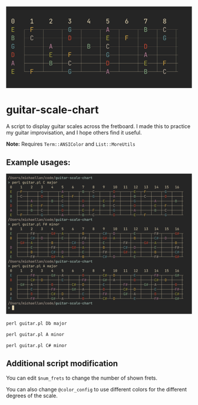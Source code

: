 ![banner](./assets/banner.png)

# guitar-scale-chart

A script to display guitar scales across the fretboard. I made this
to practice my guitar improvisation, and I hope others find it
useful.

**Note:** Requires `Term::ANSIColor` and `List::MoreUtils`

## Example usages:

![guitar-scale-chart demo](./assets/example.png)

```
perl guitar.pl Db major
```

```
perl guitar.pl A minor
```

```
perl guitar.pl C# minor
```

## Additional script modification

You can edit `$num_frets` to change the number of shown frets.

You can also change `@color_config` to use different colors for the
different degrees of the scale.

